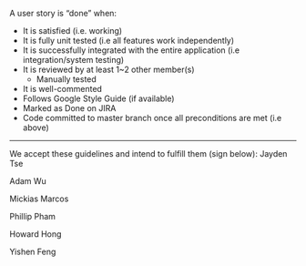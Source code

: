 ﻿A user story is “done” when:
* It is satisfied (i.e. working)
* It is fully unit tested (i.e all features work independently)
* It is successfully integrated with the entire application (i.e integration/system testing)
* It is reviewed by at least 1~2 other member(s)
   * Manually tested
* It is well-commented
* Follows Google Style Guide (if available)
* Marked as Done on JIRA
* Code committed to master branch once all preconditions are met (i.e above)




















































________________


We accept these guidelines and intend to fulfill them (sign below):
Jayden Tse

Adam Wu

Mickias Marcos

Phillip Pham

Howard Hong

Yishen Feng

